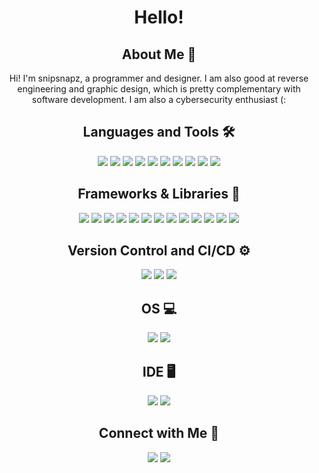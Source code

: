 <div align="center">
  <h1>Hello!</h1>
  
  ## About Me 🌱
  
  Hi! I'm snipsnapz, a programmer and designer. I am also good at reverse engineering and graphic design, which is pretty complementary with software development. I am also a cybersecurity enthusiast (:
  
  ## Languages and Tools 🛠

  <div>
    <img src="https://img.shields.io/badge/Java-%23ED8B00.svg?style=for-the-badge&logo=java&logoColor=white" />
    <img src="https://img.shields.io/badge/Python-%233776AB.svg?style=for-the-badge&logo=python&logoColor=white" />
    <img src="https://img.shields.io/badge/JavaScript-%23F7DF1E.svg?style=for-the-badge&logo=javascript&logoColor=black" />
    <img src="https://img.shields.io/badge/Kotlin-%237F52FF.svg?style=for-the-badge&logo=kotlin&logoColor=white" />
    <img src="https://img.shields.io/badge/Groovy-%23429970.svg?style=for-the-badge&logo=apachegroovy&logoColor=white" />
    <img src="https://img.shields.io/badge/HTML5-%23E34F26.svg?style=for-the-badge&logo=html5&logoColor=white" />
    <img src="https://img.shields.io/badge/CSS3-%231572B6.svg?style=for-the-badge&logo=css3&logoColor=white" />
    <img src="https://img.shields.io/badge/C-%2300599C.svg?style=for-the-badge&logo=c&logoColor=white" />
    <img src="https://img.shields.io/badge/C++-%2300599C.svg?style=for-the-badge&logo=c%2B%2B&logoColor=white" />
    <img src="https://img.shields.io/badge/Rust-%23000000.svg?style=for-the-badge&logo=rust&logoColor=white" />
  </div>

  ## Frameworks & Libraries 🌸

  <div>
    <img src="https://img.shields.io/badge/Node.js-%23339933.svg?style=for-the-badge&logo=node.js&logoColor=white" />
    <img src="https://img.shields.io/badge/React-%2361DAFB.svg?style=for-the-badge&logo=react&logoColor=black" />
    <img src="https://img.shields.io/badge/Vue.js-%234FC08D.svg?style=for-the-badge&logo=vue.js&logoColor=white" />
    <img src="https://img.shields.io/badge/Express.js-%23000000.svg?style=for-the-badge&logo=express&logoColor=white" />
    <img src="https://img.shields.io/badge/Next.js-%23000000.svg?style=for-the-badge&logo=next.js&logoColor=white" />
    <img src="https://img.shields.io/badge/Django-%23092E20.svg?style=for-the-badge&logo=django&logoColor=white" />
    <img src="https://img.shields.io/badge/Flask-%23000000.svg?style=for-the-badge&logo=flask&logoColor=white" />
    <img src="https://img.shields.io/badge/FastAPI-%23009474.svg?style=for-the-badge&logo=fastapi&logoColor=white" />
    <img src="https://img.shields.io/badge/Spring-%236DB33F.svg?style=for-the-badge&logo=spring&logoColor=white" />
    <img src="https://img.shields.io/badge/Gradle-%2302303A.svg?style=for-the-badge&logo=gradle&logoColor=white" />
    <img src="https://img.shields.io/badge/JavaFX-%231DA1F2.svg?style=for-the-badge&logo=java&logoColor=white" />
    <img src="https://img.shields.io/badge/Bootstrap-%23563D7C.svg?style=for-the-badge&logo=bootstrap&logoColor=white" />
    <img src="https://img.shields.io/badge/Rocket-%23DE1B31.svg?style=for-the-badge&logo=rust&logoColor=white" />
  </div>

  ## Version Control and CI/CD ⚙️

  <div>
    <img src="https://img.shields.io/badge/Git-%23F05032.svg?style=for-the-badge&logo=git&logoColor=white" />
    <img src="https://img.shields.io/badge/GitHub-%23181717.svg?style=for-the-badge&logo=github&logoColor=white" />
    <img src="https://img.shields.io/badge/GitLab-%23FC6D26.svg?style=for-the-badge&logo=gitlab&logoColor=white" />
  </div>

  ## OS 💻

  <div>
    <img src="https://img.shields.io/badge/Windows%2011-%230078D7.svg?style=for-the-badge&logo=windows&logoColor=white" />
    <img src="https://img.shields.io/badge/Arch%20Linux-%23A44D25.svg?style=for-the-badge&logo=arch-linux&logoColor=white" />
  </div>

  ## IDE 🖥️

  <div>
    <img src="https://img.shields.io/badge/IntelliJ%20IDEA-%23000000.svg?style=for-the-badge&logo=intellijidea&logoColor=white" />
    <img src="https://img.shields.io/badge/Visual%20Studio%20Code-%23007ACC.svg?style=for-the-badge&logo=visual-studio-code&logoColor=white" />
  </div>

  ## Connect with Me 🤝

  <div>
    <img src="https://img.shields.io/badge/Discord-snipsnapz-7289DA?style=for-the-badge&logo=discord&logoColor=white" />
    <a href="https://www.youtube.com/channel/UCjROPOwiWoWQaU_lFNkihXg" target="_blank">
      <img src="https://img.shields.io/badge/YouTube-SnipSnap-red?style=for-the-badge&logo=youtube&logoColor=white" />
    </a>
  </div>
</div>
